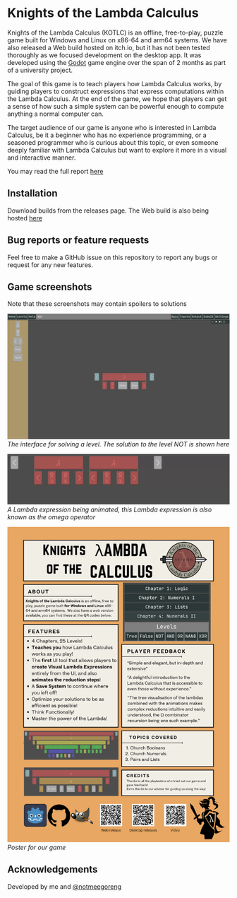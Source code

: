 # Knights of the Lambda Calculus
Knights of the Lambda Calculus (KOTLC) is an offline, free-to-play, puzzle game built for Windows and Linux on x86-64 and arm64 systems. We have also released a Web build hosted on itch.io, but it has not been tested thoroughly as we focused development on the desktop app.
It was developed using the [Godot](https://godotengine.org/) game engine over the span of 2 months as part of a university project.

The goal of this game is to teach players how Lambda Calculus works, by guiding players to construct expressions that express computations within the Lambda Calculus. At the end of the game, we hope that players can get a sense of how such a simple system can be powerful enough to compute anything a normal computer can.

The target audience of our game is anyone who is interested in Lambda Calculus, be it a beginner who has no experience programming, or a seasoned programmer who is curious about this topic, or even someone deeply familiar with Lambda Calculus but want to explore it more in a visual and interactive manner.

You may read the full report [here](https://docs.google.com/document/d/1K2c2m2xiXbEPLF_2184v8KYaje0Euo6lEHTNB5Bs1xk/edit?usp=sharing)

## Installation

Download builds from the releases page. The Web build is also being hosted [here](https://mug1wara26.itch.io/knights-of-the-lambda-calculus)

## Bug reports or feature requests
Feel free to make a GitHub issue on this repository to report any bugs or request for any new features.

## Game screenshots
Note that these screenshots may contain spoilers to solutions

![not_level](assets/level_not.png)
*The interface for solving a level. The solution to the level NOT is shown here*

![omega](assets/omega.gif)
*A Lambda expression being animated, this Lambda expression is also known as the omega operator*

![poster](assets/poster.png)
*Poster for our game*

## Acknowledgements
Developed by me and [@notmeegoreng](https://github.com/notmeegoreng)
